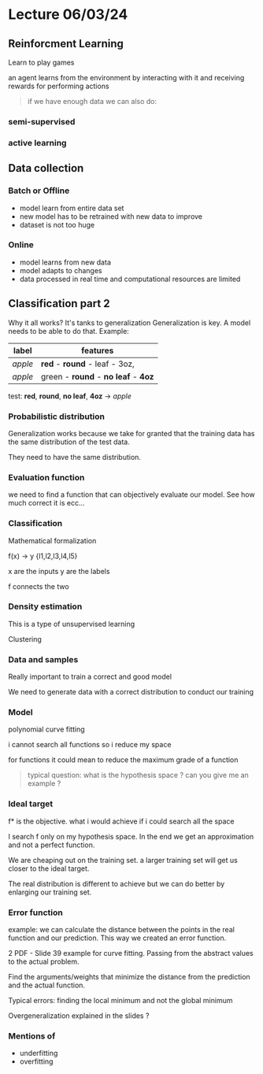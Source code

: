 # Lecture 06/03/24

## Reinforcment Learning

Learn to play games

an agent learns from the environment by interacting with it and
receiving rewards for performing actions

> if we have enough data we can also do:

### semi-supervised

### active learning

## Data collection

### Batch or Offline

- model learn from entire data set
- new model has to be retrained with new data to improve
- dataset is not too huge

### Online

- model learns from new data
- model adapts to changes
- data processed in real time and computational resources are limited

## Classification part 2

Why it all works? It's tanks to generalization
Generalization is key. A model needs to be able to do that.
Example:

| label | features |
| --- | --- |
_apple_ | **red** - **round** - leaf - 3oz,
_apple_ | green - **round** - **no leaf** - **4oz**

test: **red**, **round**, **no leaf**, **4oz** -> _apple_

### Probabilistic distribution

Generalization works because we take for granted that the training data has the same distribution of the test data.

They need to have the same distribution.

### Evaluation function

we need to find a function that can objectively evaluate our model. See how much correct it is ecc...

### Classification

Mathematical formalization

f(x) -> y {l1,l2,l3,l4,l5}

x are the inputs
y are the labels

f connects the two

### Density estimation

This is a type of unsupervised learning

Clustering

### Data and samples

Really important to train a correct and good model

We need to generate data with a correct distribution to conduct our training

### Model

polynomial curve fitting

i cannot search all functions so i reduce my space

for functions it could mean to reduce the maximum grade of a function

> typical question: what is the hypothesis space ? can you give me an example ?

### Ideal target

f* is the objective. what i would achieve if i could search all the space

I search f only on my hypothesis space. In the end we get an approximation and not a perfect function.

We are cheaping out on the training set. a larger training set will get us closer to the ideal target.

The real distribution is different to achieve but we can do better by enlarging our training set.


### Error function

example: we can calculate the distance between the points in the real function and our prediction. This way we created an error function.

2 PDF - Slide 39 example for curve fitting. Passing from the abstract values to the actual problem.

Find the arguments/weights that minimize the distance from the prediction and the actual function.

Typical errors: finding the local minimum and not the global minimum

Overgeneralization explained in the slides ?

### Mentions of

- underfitting
- overfitting